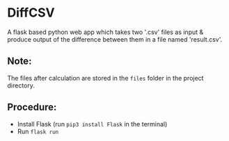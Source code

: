 # DiffCSV
   A flask based python web app which takes two '.csv' files as input & produce output of the difference between them in a file named 'result.csv'.
   
## Note:
   The files after calculation are stored in the `files` folder in the project directory.

## Procedure:
   - Install Flask (run `pip3 install Flask` in the terminal)
   - Run `flask run`
